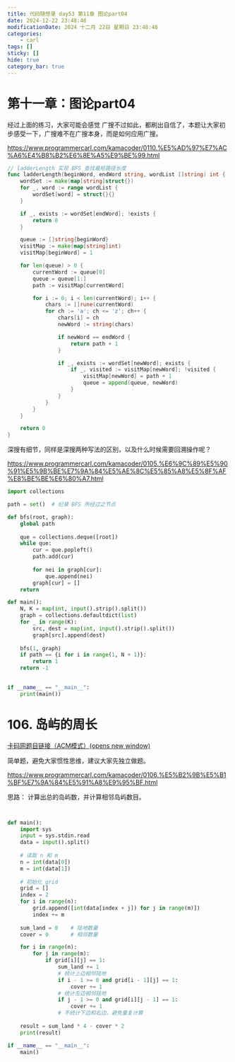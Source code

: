```yaml
---
title: 代码随想录 day53 第11章 图论part04
date: 2024-12-22 23:48:48
modificationDate: 2024 十二月 22日 星期日 23:48:48
categories: 
	- carl
tags: []
sticky: []
hide: true
category_bar: true
---
```


  

# **第十一章：图论part04**

  

  

经过上面的练习，大家可能会感觉 广搜不过如此，都刷出自信了，本题让大家初步感受一下，广搜难不在广搜本身，而是如何应用广搜。

https://www.programmercarl.com/kamacoder/0110.%E5%AD%97%E7%AC%A6%E4%B8%B2%E6%8E%A5%E9%BE%99.html



```go
// ladderLength 实现 BFS 查找最短路径长度
func ladderLength(beginWord, endWord string, wordList []string) int {
	wordSet := make(map[string]struct{})
	for _, word := range wordList {
		wordSet[word] = struct{}{}
	}

	if _, exists := wordSet[endWord]; !exists {
		return 0
	}

	queue := []string{beginWord}
	visitMap := make(map[string]int)
	visitMap[beginWord] = 1

	for len(queue) > 0 {
		currentWord := queue[0]
		queue = queue[1:]
		path := visitMap[currentWord]

		for i := 0; i < len(currentWord); i++ {
			chars := []rune(currentWord)
			for ch := 'a'; ch <= 'z'; ch++ {
				chars[i] = ch
				newWord := string(chars)

				if newWord == endWord {
					return path + 1
				}

				if _, exists := wordSet[newWord]; exists {
					if _, visited := visitMap[newWord]; !visited {
						visitMap[newWord] = path + 1
						queue = append(queue, newWord)
					}
				}
			}
		}
	}

	return 0
}


```



深搜有细节，同样是深搜两种写法的区别，以及什么时候需要回溯操作呢？

https://www.programmercarl.com/kamacoder/0105.%E6%9C%89%E5%90%91%E5%9B%BE%E7%9A%84%E5%AE%8C%E5%85%A8%E5%8F%AF%E8%BE%BE%E6%80%A7.html


```python
import collections

path = set()  # 纪录 BFS 所经过之节点

def bfs(root, graph):
    global path
    
    que = collections.deque([root])
    while que:
        cur = que.popleft()
        path.add(cur)
        
        for nei in graph[cur]:
            que.append(nei)
        graph[cur] = []
    return

def main():
    N, K = map(int, input().strip().split())
    graph = collections.defaultdict(list)
    for _ in range(K):
        src, dest = map(int, input().strip().split())
        graph[src].append(dest)
    
    bfs(1, graph)
    if path == {i for i in range(1, N + 1)}:
        return 1
    return -1
        

if __name__ == "__main__":
    print(main())
```
  
# 106. 岛屿的周长

[卡码网题目链接（ACM模式）(opens new window)](https://kamacoder.com/problempage.php?pid=1178)


简单题，避免大家惯性思维，建议大家先独立做题。

https://www.programmercarl.com/kamacoder/0106.%E5%B2%9B%E5%B1%BF%E7%9A%84%E5%91%A8%E9%95%BF.html

思路： 计算出总的岛屿数，并计算相邻岛屿数目。

```python


def main():
    import sys
    input = sys.stdin.read
    data = input().split()
    
    # 读取 n 和 m
    n = int(data[0])
    m = int(data[1])
    
    # 初始化 grid
    grid = []
    index = 2
    for i in range(n):
        grid.append([int(data[index + j]) for j in range(m)])
        index += m
    
    sum_land = 0    # 陆地数量
    cover = 0       # 相邻数量

    for i in range(n):
        for j in range(m):
            if grid[i][j] == 1:
                sum_land += 1
                # 统计上边相邻陆地
                if i - 1 >= 0 and grid[i - 1][j] == 1:
                    cover += 1
                # 统计左边相邻陆地
                if j - 1 >= 0 and grid[i][j - 1] == 1:
                    cover += 1
                # 不统计下边和右边，避免重复计算
    
    result = sum_land * 4 - cover * 2
    print(result)

if __name__ == "__main__":
    main()

```
